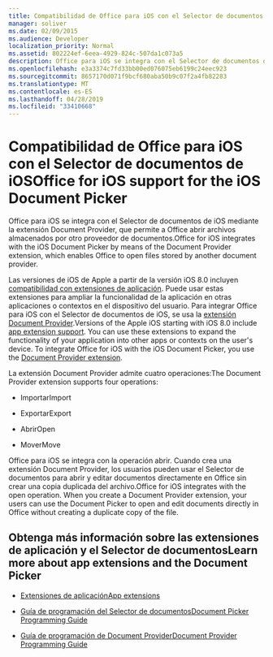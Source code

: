 ```yaml
---
title: Compatibilidad de Office para iOS con el Selector de documentos de iOS
manager: soliver
ms.date: 02/09/2015
ms.audience: Developer
localization_priority: Normal
ms.assetid: 802224ef-6eea-4929-824c-507da1c073a5
description: Office para iOS se integra con el Selector de documentos de iOS mediante la extensión Document Provider, que permite a Office abrir archivos almacenados por otro proveedor de documentos.
ms.openlocfilehash: e3a3374c7fd33bb00ed076075eb6199c24eec923
ms.sourcegitcommit: 8657170d071f9bcf680aba50b9c07f2a4fb82283
ms.translationtype: MT
ms.contentlocale: es-ES
ms.lasthandoff: 04/28/2019
ms.locfileid: "33410668"
---
```

# <a name="office-for-ios-support-for-the-ios-document-picker"></a><span data-ttu-id="febb3-103">Compatibilidad de Office para iOS con el Selector de documentos de iOS</span><span class="sxs-lookup"><span data-stu-id="febb3-103">Office for iOS support for the iOS Document Picker</span></span>

<span data-ttu-id="febb3-104">Office para iOS se integra con el Selector de documentos de iOS mediante la extensión Document Provider, que permite a Office abrir archivos almacenados por otro proveedor de documentos.</span><span class="sxs-lookup"><span data-stu-id="febb3-104">Office for iOS integrates with the iOS Document Picker by means of the Document Provider extension, which enables Office to open files stored by another document provider.</span></span>
  
<span data-ttu-id="febb3-p101">Las versiones de iOS de Apple a partir de la versión iOS 8.0 incluyen [compatibilidad con extensiones de aplicación](https://developer.apple.com/library/prerelease/ios/documentation/General/Conceptual/ExtensibilityPG/index.html#//apple_ref/doc/uid/TP40014214-CH20-SW1). Puede usar estas extensiones para ampliar la funcionalidad de la aplicación en otras aplicaciones o contextos en el dispositivo del usuario. Para integrar Office para iOS con el Selector de documentos de iOS, se usa la [extensión Document Provider](https://developer.apple.com/library/prerelease/ios/documentation/General/Conceptual/ExtensibilityPG/FileProvider.html).</span><span class="sxs-lookup"><span data-stu-id="febb3-p101">Versions of the Apple iOS starting with iOS 8.0 include [app extension support](https://developer.apple.com/library/prerelease/ios/documentation/General/Conceptual/ExtensibilityPG/index.html#//apple_ref/doc/uid/TP40014214-CH20-SW1). You can use these extensions to expand the functionality of your application into other apps or contexts on the user's device. To integrate Office for iOS with the iOS Document Picker, you use the [Document Provider extension](https://developer.apple.com/library/prerelease/ios/documentation/General/Conceptual/ExtensibilityPG/FileProvider.html).</span></span>
  
<span data-ttu-id="febb3-108">La extensión Document Provider admite cuatro operaciones:</span><span class="sxs-lookup"><span data-stu-id="febb3-108">The Document Provider extension supports four operations:</span></span>
  
- <span data-ttu-id="febb3-109">Importar</span><span class="sxs-lookup"><span data-stu-id="febb3-109">Import</span></span>
    
- <span data-ttu-id="febb3-110">Exportar</span><span class="sxs-lookup"><span data-stu-id="febb3-110">Export</span></span>
    
- <span data-ttu-id="febb3-111">Abrir</span><span class="sxs-lookup"><span data-stu-id="febb3-111">Open</span></span>
    
- <span data-ttu-id="febb3-112">Mover</span><span class="sxs-lookup"><span data-stu-id="febb3-112">Move</span></span>
    
<span data-ttu-id="febb3-p102">Office para iOS se integra con la operación abrir. Cuando crea una extensión Document Provider, los usuarios pueden usar el Selector de documentos para abrir y editar documentos directamente en Office sin crear una copia duplicada del archivo.</span><span class="sxs-lookup"><span data-stu-id="febb3-p102">Office for iOS integrates with the open operation. When you create a Document Provider extension, your users can use the Document Picker to open and edit documents directly in Office without creating a duplicate copy of the file.</span></span>
  
## <a name="learn-more-about-app-extensions-and-the-document-picker"></a><span data-ttu-id="febb3-115">Obtenga más información sobre las extensiones de aplicación y el Selector de documentos</span><span class="sxs-lookup"><span data-stu-id="febb3-115">Learn more about app extensions and the Document Picker</span></span>
<span data-ttu-id="febb3-116"><a name="bk_addresources"> </a></span><span class="sxs-lookup"><span data-stu-id="febb3-116"><a name="bk_addresources"> </a></span></span>

- [<span data-ttu-id="febb3-117">Extensiones de aplicación</span><span class="sxs-lookup"><span data-stu-id="febb3-117">App extensions</span></span>](https://developer.apple.com/library/prerelease/ios/documentation/General/Conceptual/ExtensibilityPG/index.html#//apple_ref/doc/uid/TP40014214-CH20-SW1)
    
- [<span data-ttu-id="febb3-118">Guía de programación del Selector de documentos</span><span class="sxs-lookup"><span data-stu-id="febb3-118">Document Picker Programming Guide</span></span>](https://developer.apple.com/library/prerelease/ios/documentation/FileManagement/Conceptual/DocumentPickerProgrammingGuide/Introduction/Introduction.html)
    
- [<span data-ttu-id="febb3-119">Guía de programación de Document Provider</span><span class="sxs-lookup"><span data-stu-id="febb3-119">Document Provider Programming Guide</span></span>](https://developer.apple.com/library/prerelease/ios/documentation/General/Conceptual/ExtensibilityPG/FileProvider.html)
    

